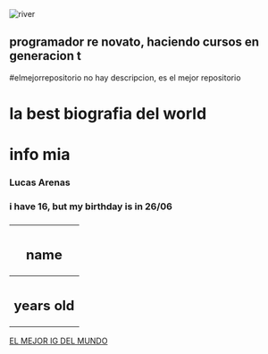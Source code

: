 <head>
</head>
<body>
  <img src="https://upload.wikimedia.org/wikipedia/commons/thumb/a/ac/Escudo_del_C_A_River_Plate.svg/1653px-Escudo_del_C_A_River_Plate.svg.png" alt="river" />
<h2>programador re novato, haciendo cursos en generacion t</h2>

#elmejorrepositorio
no hay descripcion, es el mejor repositorio
<h1>la best biografia del world</h1>
<div>
  <table>
    <head>
      <h1>info mia</h1>
    <head/>
    <boddy>
      <th><h2>name</h2></th>
        <tr><h3>Lucas Arenas</h3> </tr>
      <th><h2>years old</h2></th>
        <tr><h3>i have 16, but my birthday is in 26/06<h3/></tr>
    </boddy>
    <table/>
  <a href="https://www.instagram.com/lucas.arenas_?igsh=MWp2dTBtNG90Y21weQ==" 
    target="blank">EL MEJOR IG DEL MUNDO<a/>
      <div/>
</body>
 

